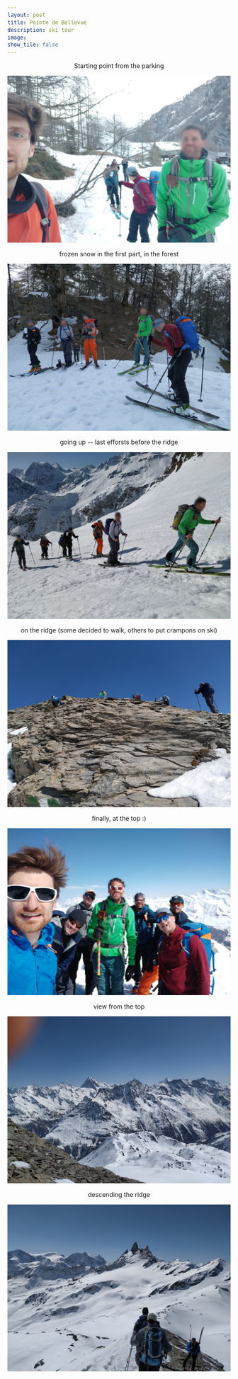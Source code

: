 ```yaml
---
layout: post
title: Pointe de Bellevue		
description: ski tour
image:
show_tile: false 
---
```



<center> Starting point from the parking</center>

![](../assets/images/winter/mont_de_etoile_cas/IMG_20210330_074746.jpg)



<center> frozen snow in the first part, in the forest</center>

![](../assets/images/winter/mont_de_etoile_cas/IMG_20210330_081914.jpg)


<center>going up -- last efforsts before the ridge</center>

![](../assets/images/winter/mont_de_etoile_cas/IMG_20210330_100745.jpg)



<center> on the ridge (some decided to walk, others to put crampons on ski)</center>

![](../assets/images/winter/mont_de_etoile_cas/IMG_20210330_122535.jpg)




<center>finally, at the top :)</center> 

![](../assets/images/winter/mont_de_etoile_cas/IMG_20210330_124021.jpg)



<center>view from the top</center>

![](../assets/images/winter/mont_de_etoile_cas/IMG_20210330_131415.jpg)

<center>descending the ridge</center>

![](../assets/images/winter/mont_de_etoile_cas/IMG_20210330_131424.jpg)